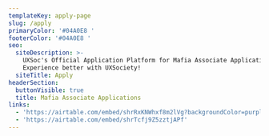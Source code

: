 ```yaml
---
templateKey: apply-page
slug: /apply
primaryColor: '#04A0E8 '
footerColor: '#04A0E8 '
seo:
  siteDescription: >-
    UXSoc's Official Application Platform for Mafia Associate Applications.
    Experience better with UXSociety!
  siteTitle: Apply
headerSection:
  buttonVisible: true
  title: Mafia Associate Applications
links:
  - 'https://airtable.com/embed/shrRxKNWhxf8m2lVg?backgroundColor=purple'
  - 'https://airtable.com/embed/shrTcfj9Z5zztjAPf'
---
```


